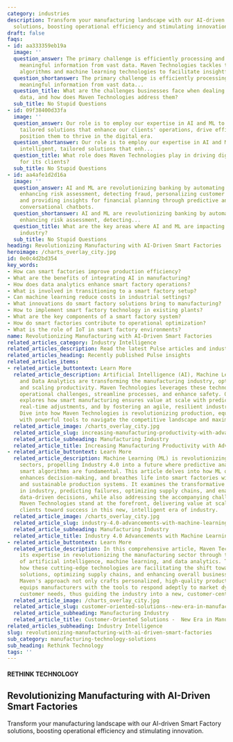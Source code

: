 ```yaml
---
category: industries
description: Transform your manufacturing landscape with our AI-driven Smart Factory
  solutions, boosting operational efficiency and stimulating innovation.
draft: false
faqs:
- id: aa333359eb19a
  image: ''
  question_answer: The primary challenge is efficiently processing and extracting
    meaningful information from vast data. Maven Technologies tackles this with advanced
    algorithms and machine learning technologies to facilitate insightful interpretations.
  question_shortanswer: The primary challenge is efficiently processing and extracting
    meaningful information from vast data...
  question_title: What are the challenges businesses face when dealing with massive
    data, and how does Maven Technologies address them?
  sub_title: No Stupid Questions
- id: 09f38400d33fa
  image: ''
  question_answer: Our role is to employ our expertise in AI and ML to deliver intelligent,
    tailored solutions that enhance our clients' operations, drive efficiencies, and
    position them to thrive in the digital era.
  question_shortanswer: Our role is to employ our expertise in AI and ML to deliver
    intelligent, tailored solutions that enh...
  question_title: What role does Maven Technologies play in driving digital transformation
    for its clients?
  sub_title: No Stupid Questions
- id: aa4afe1d2d16a
  image: ''
  question_answer: AI and ML are revolutionizing banking by automating operations,
    enhancing risk assessment, detecting fraud, personalizing customer experiences,
    and providing insights for financial planning through predictive analytics and
    conversational chatbots.
  question_shortanswer: AI and ML are revolutionizing banking by automating operations,
    enhancing risk assessment, detecting...
  question_title: What are the key areas where AI and ML are impacting the banking
    industry?
  sub_title: No Stupid Questions
heading: Revolutionizing Manufacturing with AI-Driven Smart Factories
heroimage: /charts_overlay_city.jpg
id: 0e0c4d2bd354
key_words:
- How can smart factories improve production efficiency?
- What are the benefits of integrating AI in manufacturing?
- How does data analytics enhance smart factory operations?
- What is involved in transitioning to a smart factory setup?
- Can machine learning reduce costs in industrial settings?
- What innovations do smart factory solutions bring to manufacturing?
- How to implement smart factory technology in existing plants?
- What are the key components of a smart factory system?
- How do smart factories contribute to operational optimization?
- What is the role of IoT in smart factory environments?
name: Revolutionizing Manufacturing with AI-Driven Smart Factories
related_articles_category: Industry Intelligence
related_articles_description: Read the latest Pulse articles and industry insights.
related_articles_heading: Recently published Pulse insights
related_articles_items:
- related_article_buttontext: Learn More
  related_article_description: Artificial Intelligence (AI), Machine Learning (ML),
    and Data Analytics are transforming the manufacturing industry, optimizing efficiency,
    and scaling productivity. Maven Technologies leverages these technologies to forecast
    operational challenges, streamline processes, and enhance safety. Our article
    explores how smart manufacturing ensures value at scale with predictive analytics,
    real-time adjustments, and by fostering an agile, resilient industrial environment.
    Dive into how Maven Technologies is revolutionizing production, equipping manufacturers
    with powerful tools to navigate the competitive landscape and maximize profitability.
  related_article_image: /charts_overlay_city.jpg
  related_article_slug: increasing-manufacturing-productivity-with-advanced-tech
  related_article_subheading: Manufacturing Industry
  related_article_title: Increasing Manufacturing Productivity with Advanced Tech
- related_article_buttontext: Learn More
  related_article_description: Machine Learning (ML) is revolutionizing the industrial
    sectors, propelling Industry 4.0 into a future where predictive analytics and
    smart algorithms are fundamental. This article delves into how ML optimizes operations,
    enhances decision-making, and breathes life into smart factories with efficient
    and sustainable production systems. It examines the transformative role of ML
    in industry, predicting failures, optimizing supply chains, and enabling strategic,
    data-driven decisions, while also addressing the accompanying challenges. As experts,
    Maven Technologies stand at the forefront, delivering value at scale and steering
    clients toward success in this new, intelligent era of industry.
  related_article_image: /charts_overlay_city.jpg
  related_article_slug: industry-4.0-advancements-with-machine-learning
  related_article_subheading: Manufacturing Industry
  related_article_title: Industry 4.0 Advancements with Machine Learning
- related_article_buttontext: Learn More
  related_article_description: In this comprehensive article, Maven Technologies showcases
    its expertise in revolutionizing the manufacturing sector through the integration
    of artificial intelligence, machine learning, and data analytics. The piece elucidates
    how these cutting-edge technologies are facilitating the shift towards customer-oriented
    solutions, optimizing supply chains, and enhancing overall business performance.
    Maven's approach not only crafts personalized, high-quality products but also
    equips manufacturers with the tools to respond adeptly to market dynamics and
    customer needs, thus guiding the industry into a new, customer-centric era.
  related_article_image: /charts_overlay_city.jpg
  related_article_slug: customer-oriented-solutions--new-era-in-manufacturing
  related_article_subheading: Manufacturing Industry
  related_article_title: Customer-Oriented Solutions -  New Era in Manufacturing
related_articles_subheading: Industry Intelligence
slug: revolutionizing-manufacturing-with-ai-driven-smart-factories
sub_category: manufacturing-technology-solutions
sub_heading: Rethink Technology
tags: ''
---
```


#### RETHINK TECHNOLOGY
## Revolutionizing Manufacturing with AI-Driven Smart Factories
Transform your manufacturing landscape with our AI-driven Smart Factory solutions, boosting operational efficiency and stimulating innovation.